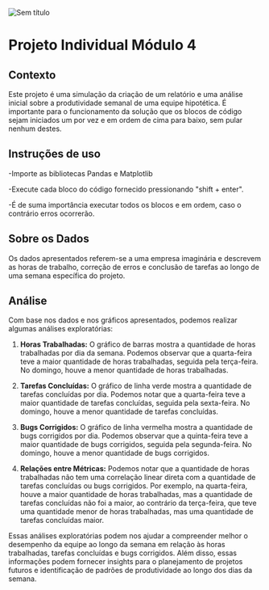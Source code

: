 ![Sem título](https://github.com/G0lg4rthur/Projeto_IndividualMod04/assets/101434220/f91d82b4-166a-42b9-99bc-dbd31827c702)

# Projeto Individual Módulo 4
## Contexto

Este projeto é uma simulação da criação de um relatório e uma análise inicial sobre  a produtividade semanal de uma equipe hipotética.
É importante para o funcionamento da solução que os blocos de código sejam iniciados um por vez e em ordem de cima para baixo, sem pular nenhum destes.

## Instruções de uso
-Importe as bibliotecas Pandas e Matplotlib

-Execute cada bloco do código fornecido  pressionando "shift + enter".

-É de suma importância executar todos os blocos e em ordem, caso o contrário erros ocorrerão.

## Sobre os Dados
Os dados apresentados referem-se a uma empresa imaginária e descrevem as horas de trabalho, correção de erros e conclusão de tarefas ao longo de uma semana específica do projeto.

## Análise
Com base nos dados e nos gráficos apresentados, podemos realizar algumas análises exploratórias:

1. **Horas Trabalhadas:** O gráfico de barras mostra a quantidade de horas trabalhadas por dia da semana. Podemos observar que a quarta-feira teve a maior quantidade de horas trabalhadas, seguida pela terça-feira. No domingo, houve a menor quantidade de horas trabalhadas.

2. **Tarefas Concluídas:** O gráfico de linha verde mostra a quantidade de tarefas concluídas por dia. Podemos notar que a quarta-feira teve a maior quantidade de tarefas concluídas, seguida pela sexta-feira. No domingo, houve a menor quantidade de tarefas concluídas.

3. **Bugs Corrigidos:** O gráfico de linha vermelha mostra a quantidade de bugs corrigidos por dia. Podemos observar que a quinta-feira teve a maior quantidade de bugs corrigidos, seguida pela segunda-feira. No domingo, houve a menor quantidade de bugs corrigidos.

4. **Relações entre Métricas:** Podemos notar que a quantidade de horas trabalhadas não tem uma correlação linear direta com a quantidade de tarefas concluídas ou bugs corrigidos. Por exemplo, na quarta-feira, houve a maior quantidade de horas trabalhadas, mas a quantidade de tarefas concluídas não foi a maior, ao contrário da terça-feira, que teve uma quantidade menor de horas trabalhadas, mas uma quantidade de tarefas concluídas maior.

Essas análises exploratórias podem nos ajudar a compreender melhor o desempenho da equipe ao longo da semana em relação às horas trabalhadas, tarefas concluídas e bugs corrigidos. Além disso, essas informações podem fornecer insights para o planejamento de projetos futuros e identificação de padrões de produtividade ao longo dos dias da semana.
